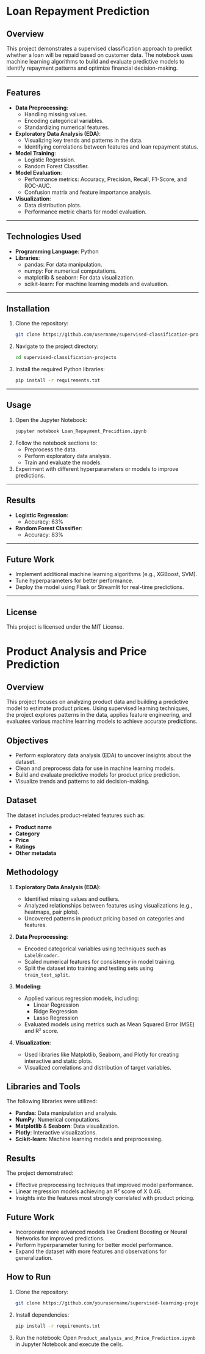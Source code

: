 # Loan Repayment Prediction

## Overview
This project demonstrates a supervised classification approach to predict whether a loan will be repaid based on customer data. The notebook uses machine learning algorithms to build and evaluate predictive models to identify repayment patterns and optimize financial decision-making.

---

## Features
- **Data Preprocessing**:
  - Handling missing values.
  - Encoding categorical variables.
  - Standardizing numerical features.
- **Exploratory Data Analysis (EDA)**:
  - Visualizing key trends and patterns in the data.
  - Identifying correlations between features and loan repayment status.
- **Model Training**:
  - Logistic Regression.
  - Random Forest Classifier.
- **Model Evaluation**:
  - Performance metrics: Accuracy, Precision, Recall, F1-Score, and ROC-AUC.
  - Confusion matrix and feature importance analysis.
- **Visualization**:
  - Data distribution plots.
  - Performance metric charts for model evaluation.

---

## Technologies Used
- **Programming Language**: Python
- **Libraries**:
  - pandas: For data manipulation.
  - numpy: For numerical computations.
  - matplotlib & seaborn: For data visualization.
  - scikit-learn: For machine learning models and evaluation.

---

## Installation
1. Clone the repository:
   ```bash
   git clone https://github.com/username/supervised-classification-projects.git
   ```
2. Navigate to the project directory:
   ```bash
   cd supervised-classification-projects
   ```
3. Install the required Python libraries:
   ```bash
   pip install -r requirements.txt
   ```

---

## Usage
1. Open the Jupyter Notebook:
   ```bash
   jupyter notebook Loan_Repayment_Precidtion.ipynb
   ```
2. Follow the notebook sections to:
   - Preprocess the data.
   - Perform exploratory data analysis.
   - Train and evaluate the models.
3. Experiment with different hyperparameters or models to improve predictions.

---

## Results
- **Logistic Regression**:
  - Accuracy: 63%
- **Random Forest Classifier**:
  - Accuracy: 83%

---

## Future Work
- Implement additional machine learning algorithms (e.g., XGBoost, SVM).
- Tune hyperparameters for better performance.
- Deploy the model using Flask or Streamlit for real-time predictions.

---

## License
This project is licensed under the MIT License.


# Product Analysis and Price Prediction

## Overview
This project focuses on analyzing product data and building a predictive model to estimate product prices. Using supervised learning techniques, the project explores patterns in the data, applies feature engineering, and evaluates various machine learning models to achieve accurate predictions.

## Objectives
- Perform exploratory data analysis (EDA) to uncover insights about the dataset.
- Clean and preprocess data for use in machine learning models.
- Build and evaluate predictive models for product price prediction.
- Visualize trends and patterns to aid decision-making.

## Dataset
The dataset includes product-related features such as:
- **Product name**
- **Category**
- **Price**
- **Ratings**
- **Other metadata**


## Methodology
1. **Exploratory Data Analysis (EDA)**:
   - Identified missing values and outliers.
   - Analyzed relationships between features using visualizations (e.g., heatmaps, pair plots).
   - Uncovered patterns in product pricing based on categories and features.

2. **Data Preprocessing**:
   - Encoded categorical variables using techniques such as `LabelEncoder`.
   - Scaled numerical features for consistency in model training.
   - Split the dataset into training and testing sets using `train_test_split`.

3. **Modeling**:
   - Applied various regression models, including:
     - Linear Regression
     - Ridge Regression
     - Lasso Regression
   - Evaluated models using metrics such as Mean Squared Error (MSE) and R² score.

4. **Visualization**:
   - Used libraries like Matplotlib, Seaborn, and Plotly for creating interactive and static plots.
   - Visualized correlations and distribution of target variables.

## Libraries and Tools
The following libraries were utilized:
- **Pandas**: Data manipulation and analysis.
- **NumPy**: Numerical computations.
- **Matplotlib** & **Seaborn**: Data visualization.
- **Plotly**: Interactive visualizations.
- **Scikit-learn**: Machine learning models and preprocessing.

## Results
The project demonstrated:
- Effective preprocessing techniques that improved model performance.
- Linear regression models achieving an R² score of X 0.46.
- Insights into the features most strongly correlated with product pricing.

## Future Work
- Incorporate more advanced models like Gradient Boosting or Neural Networks for improved predictions.
- Perform hyperparameter tuning for better model performance.
- Expand the dataset with more features and observations for generalization.

## How to Run
1. Clone the repository:
   ```bash
   git clone https://github.com/yourusername/supervised-learning-project.git
   ```
2. Install dependencies:
   ```bash
   pip install -r requirements.txt
   ```
3. Run the notebook:
   Open `Product_analysis_and_Price_Prediction.ipynb` in Jupyter Notebook and execute the cells.


